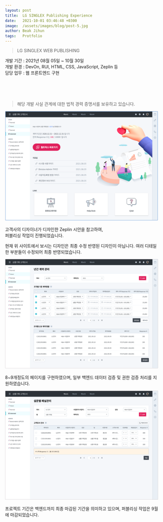 ```yaml
---
layout: post
title:  LG SINGLEX Publishing Experience
date:   2021-10-01 03:46:48 +0300
image:  /assets/images/blog/post-5.jpg
author: Beak Jihun
tags:   Protfolio
---
```


> LG SINGLEX WEB PUBLISHING

개발 기간 : 2021년 08월 05일 ~ 10월 30일  
개발 환경 : DevOn, RUI, HTML, CSS, JavaScript, Zeplin 등  
담당 업무 : 웹 프론트엔드 구현
<br/>  
<br/>  
<br/>

> 해당 개발 사실 관계에 대한 법적 경력 증명서를 보유하고 있습니다.

![](/assets/images/blog/post-5_1.jpg)

고객사의 디자이너가 디자인한 Zeplin 시안을 참고하여,  
퍼블리싱 작업이 진행되었습니다.

현재 위 사이트에서 보시는 디자인은 최종 수정 반영된 디자인이 아닙니다.
여러 디테일한 부분들이 수정되어 최종 반영되었습니다.

![](/assets/images/blog/post-5_2.jpg)

8~9개정도의 페이지를 구현하였으며,
일부 백엔드 데이터 검증 및 권한 검증 처리를 지원하였습니다.

![](/assets/images/blog/post-5_3.jpg)

프로젝트 기간은 백엔드까지 최종 마감된 기간을 의미하고 있으며,
퍼블리싱 작업은 9월에 마감되었습니다.
